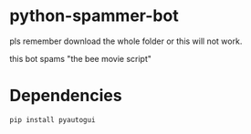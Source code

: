 # python-spammer-bot
pls remember download the whole folder or this will not work.

this bot spams "the bee movie script"

# Dependencies
 ```
 pip install pyautogui
 ```
